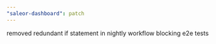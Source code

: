 ```yaml
---
"saleor-dashboard": patch
---
```


removed redundant if statement in nightly workflow blocking e2e tests
